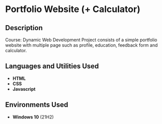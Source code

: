 <h1>Portfolio Website (+ Calculator)</h1>


<h2>Description</h2>
Course: Dynamic Web Development 
Project consists of a simple portfolio website with multiple page such as profile, education, feedback form and calculator. 
<br />


<h2>Languages and Utilities Used</h2>

- <b>HTML</b> 
- <b>CSS</b>
- <b>Javascript</b>

<h2>Environments Used </h2>

- <b>Windows 10</b> (21H2)

